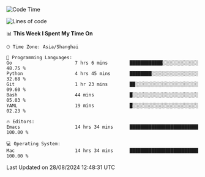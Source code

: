 <!--START_SECTION:waka-->
![Code Time](http://img.shields.io/badge/Code%20Time-2%2C161%20hrs%206%20mins-blue)

![Lines of code](https://img.shields.io/badge/From%20Hello%20World%20I%27ve%20Written-308.0%20thousand%20lines%20of%20code-blue)

📊 **This Week I Spent My Time On** 

```text
🕑︎ Time Zone: Asia/Shanghai

💬 Programming Languages: 
Go                       7 hrs 6 mins        ████████████░░░░░░░░░░░░░   48.75 % 
Python                   4 hrs 45 mins       ████████░░░░░░░░░░░░░░░░░   32.68 % 
Git                      1 hr 23 mins        ██░░░░░░░░░░░░░░░░░░░░░░░   09.60 % 
Bash                     44 mins             █░░░░░░░░░░░░░░░░░░░░░░░░   05.03 % 
YAML                     19 mins             █░░░░░░░░░░░░░░░░░░░░░░░░   02.23 % 

🔥 Editors: 
Emacs                    14 hrs 34 mins      █████████████████████████   100.00 % 

💻 Operating System: 
Mac                      14 hrs 34 mins      █████████████████████████   100.00 % 
```


 Last Updated on 28/08/2024 12:48:31 UTC
<!--END_SECTION:waka-->
